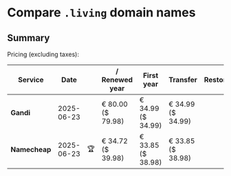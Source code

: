 # Compare `.living` domain names

## Summary

Pricing (excluding taxes):

| Service | Date |  | / Renewed year | First year | Transfer | Restoration |
|--|--|--|--|--|--|--|
| **Gandi** | 2025-06-23 |  | € 80.00<br>($ 79.98) | € 34.99<br>($ 34.99) | € 34.99<br>($ 34.99) |  |
| **Namecheap** | 2025-06-23 | 🏆 | € 34.72<br>($ 39.98) | € 33.85<br>($ 38.98) | € 33.85<br>($ 38.98) |  |
